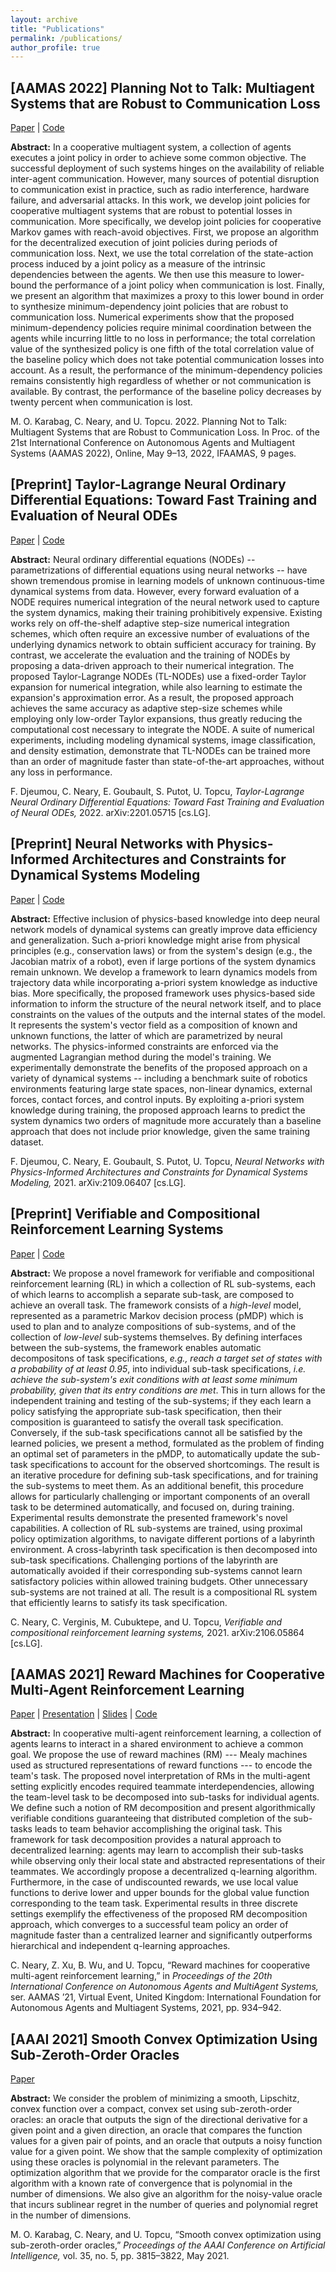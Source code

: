 ```yaml
---
layout: archive
title: "Publications"
permalink: /publications/
author_profile: true
---
```


## [AAMAS 2022] Planning Not to Talk: Multiagent Systems that are Robust to Communication Loss
[Paper](https://arxiv.org/abs/2201.06619) | [Code](https://github.com/cyrusneary/multi-agent-comms)

**Abstract:** In a cooperative multiagent system, a collection of agents executes a joint policy in order to achieve some common objective. The successful deployment of such systems hinges on the availability of reliable inter-agent communication. However, many sources of potential disruption to communication exist in practice, such as radio interference, hardware failure, and adversarial attacks. In this work, we develop joint policies for cooperative multiagent systems that are robust to potential losses in communication. More specifically, we develop joint policies for cooperative Markov games with reach-avoid objectives. First, we propose an algorithm for the decentralized execution of joint policies during periods of communication loss. Next, we use the total correlation of the state-action process induced by a joint policy as a measure of the intrinsic dependencies between the agents. We then use this measure to lower-bound the performance of a joint policy when communication is lost. Finally, we present an algorithm that maximizes a proxy to this lower bound in order to synthesize minimum-dependency joint policies that are robust to communication loss. Numerical experiments show that the proposed minimum-dependency policies require minimal coordination between the agents while incurring little to no loss in performance; the total correlation value of the synthesized policy is one fifth of the total correlation value of the baseline policy which does not take potential communication losses into account. As a result, the performance of the minimum-dependency policies remains consistently high regardless of whether or not communication is available. By contrast, the performance of the baseline policy decreases by twenty percent when communication is lost.

M. O. Karabag, C. Neary, and U. Topcu. 2022. Planning Not to Talk: Multiagent Systems that are Robust to Communication Loss. In Proc. of the 21st International Conference on Autonomous Agents and Multiagent Systems (AAMAS 2022), Online, May 9–13, 2022, IFAAMAS, 9 pages.

## [Preprint] Taylor-Lagrange Neural Ordinary Differential Equations: Toward Fast Training and Evaluation of Neural ODEs
[Paper](https://arxiv.org/abs/2201.05715) | [Code](https://github.com/wuwushrek/TayLaNets)

**Abstract:** Neural ordinary differential equations (NODEs) -- parametrizations of differential equations using neural networks -- have shown tremendous promise in learning models of unknown continuous-time dynamical systems from data. However, every forward evaluation of a NODE requires numerical integration of the neural network used to capture the system dynamics, making their training prohibitively expensive. Existing works rely on off-the-shelf adaptive step-size numerical integration schemes, which often require an excessive number of evaluations of the underlying dynamics network to obtain sufficient accuracy for training. By contrast, we accelerate the evaluation and the training of NODEs by proposing a data-driven approach to their numerical integration. The proposed Taylor-Lagrange NODEs (TL-NODEs) use a fixed-order Taylor expansion for numerical integration, while also learning to estimate the expansion's approximation error. As a result, the proposed approach achieves the same accuracy as adaptive step-size schemes while employing only low-order Taylor expansions, thus greatly reducing the computational cost necessary to integrate the NODE. A suite of numerical experiments, including modeling dynamical systems, image classification, and density estimation, demonstrate that TL-NODEs can be trained more than an order of magnitude faster than state-of-the-art approaches, without any loss in performance.

F. Djeumou, C. Neary, E. Goubault, S. Putot, U. Topcu, *Taylor-Lagrange Neural Ordinary Differential Equations: Toward Fast Training and Evaluation of Neural ODEs,* 2022. arXiv:2201.05715 [cs.LG].


## [Preprint] Neural Networks with Physics-Informed Architectures and Constraints for Dynamical Systems Modeling
[Paper](https://arxiv.org/abs/2109.06407) | [Code](https://github.com/wuwushrek/physics_constrained_nn)

**Abstract:** Effective inclusion of physics-based knowledge into deep neural network models of dynamical systems can greatly improve data efficiency and generalization. Such a-priori knowledge might arise from physical principles (e.g., conservation laws) or from the system's design (e.g., the Jacobian matrix of a robot), even if large portions of the system dynamics remain unknown. We develop a framework to learn dynamics models from trajectory data while incorporating a-priori system knowledge as inductive bias. More specifically, the proposed framework uses physics-based side information to inform the structure of the neural network itself, and to place constraints on the values of the outputs and the internal states of the model. It represents the system's vector field as a composition of known and unknown functions, the latter of which are parametrized by neural networks. The physics-informed constraints are enforced via the augmented Lagrangian method during the model's training. We experimentally demonstrate the benefits of the proposed approach on a variety of dynamical systems -- including a benchmark suite of robotics environments featuring large state spaces, non-linear dynamics, external forces, contact forces, and control inputs. By exploiting a-priori system knowledge during training, the proposed approach learns to predict the system dynamics two orders of magnitude more accurately than a baseline approach that does not include prior knowledge, given the same training dataset.

F. Djeumou, C. Neary, E. Goubault, S. Putot, U. Topcu, *Neural Networks with Physics-Informed Architectures and Constraints for Dynamical Systems Modeling,* 2021. arXiv:2109.06407 [cs.LG].

## [Preprint] Verifiable and Compositional Reinforcement Learning Systems
[Paper](https://arxiv.org/abs/2106.05864) | [Code](https://github.com/cyrusneary/verifiable-compositional-rl)

**Abstract:** We propose a novel framework for verifiable and compositional reinforcement learning (RL) in which a collection of RL sub-systems, each of which learns to accomplish a separate sub-task, are composed to achieve an overall task. The framework consists of a *high-level* model, represented as a parametric Markov decision process (pMDP) which is used to plan and to analyze compositions of sub-systems, and of the collection of *low-level* sub-systems themselves. By defining interfaces between the sub-systems, the framework enables automatic decompositons of task specifications, *e.g., reach a target set of states with a probability of at least 0.95*, into individual sub-task specifications, *i.e. achieve the sub-system's exit conditions with at least some minimum probability, given that its entry conditions are met*. This in turn allows for the independent training and testing of the sub-systems; if they each learn a policy satisfying the appropriate sub-task specification, then their composition is guaranteed to satisfy the overall task specification. Conversely, if the sub-task specifications cannot all be satisfied by the learned policies, we present a method, formulated as the problem of finding an optimal set of parameters in the pMDP, to automatically update the sub-task specifications to account for the observed shortcomings. The result is an iterative procedure for defining sub-task specifications, and for training the sub-systems to meet them. As an additional benefit, this procedure allows for particularly challenging or important components of an overall task to be determined automatically, and focused on, during training. Experimental results demonstrate the presented framework's novel capabilities. A collection of RL sub-systems are trained, using proximal policy optimization algorithms, to navigate different portions of a labyrinth environment. A cross-labyrinth task specification is then decomposed into sub-task specifications. Challenging portions of the labyrinth are automatically avoided if their corresponding sub-systems cannot learn satisfactory policies within allowed training budgets. Other unnecessary sub-systems are not trained at all. The result is a compositional RL system that efficiently learns to satisfy its task specification. 

C. Neary, C. Verginis, M. Cubuktepe, and U. Topcu, *Verifiable and compositional reinforcement learning systems,* 2021. arXiv:2106.05864 [cs.LG].

## [AAMAS 2021] Reward Machines for Cooperative Multi-Agent Reinforcement Learning
[Paper](https://arxiv.org/abs/2007.01962) | [Presentation](https://slideslive.com/38954933/reward-machines-for-cooperative-multiagent-reinforcement-learning) | [Slides](/files/2021-01-03_RM_MARL_V2.pdf) | [Code](https://github.com/cyrusneary/rm-cooperative-marl) 

**Abstract:** In cooperative multi-agent reinforcement learning, a collection of agents learns to interact in a shared environment to achieve a common goal. We propose the use of reward machines (RM) --- Mealy machines  used as structured representations of reward functions --- to encode the team's task. The proposed novel interpretation of RMs in the multi-agent setting explicitly encodes required teammate interdependencies, allowing the team-level task to be decomposed into sub-tasks for individual agents. We define such a notion of RM decomposition and present algorithmically verifiable conditions guaranteeing that distributed completion of the sub-tasks leads to team behavior accomplishing the original task. This framework for task decomposition provides a natural approach to decentralized learning: agents may learn to accomplish their sub-tasks while observing only their local state and abstracted representations of their teammates. We accordingly propose a decentralized q-learning algorithm. Furthermore, in the case of undiscounted rewards, we use local value functions to derive lower and upper bounds for the global value function corresponding to the team task. Experimental results in three discrete settings exemplify the effectiveness of the proposed RM decomposition approach, which converges to a successful team policy an order of magnitude faster than a centralized learner and significantly outperforms hierarchical and independent q-learning approaches.

C. Neary, Z. Xu, B. Wu, and U. Topcu, “Reward machines for cooperative multi-agent reinforcement learning,” in *Proceedings of the 20th International Conference on Autonomous Agents and MultiAgent Systems,* ser. AAMAS ’21, Virtual Event, United Kingdom: International Foundation for Autonomous Agents and Multiagent Systems, 2021, pp. 934–942.

## [AAAI 2021] Smooth Convex Optimization Using Sub-Zeroth-Order Oracles
[Paper](https://arxiv.org/abs/2103.00667)

**Abstract:** We consider the problem of minimizing a smooth, Lipschitz, convex function over a compact, convex set using sub-zeroth-order oracles: an oracle that outputs the sign of the directional derivative for a given point and a given direction, an oracle that compares the function values for a given pair of points, and an oracle that outputs a noisy function value for a given point. We show that the sample complexity of optimization using these oracles is polynomial in the relevant parameters. The optimization algorithm that we provide for the comparator oracle is the first algorithm with a known rate of convergence that is polynomial in the number of dimensions. We also give an algorithm for the noisy-value oracle that incurs sublinear regret in the number of queries and polynomial regret in the number of dimensions.

M. O. Karabag, C. Neary, and U. Topcu, “Smooth convex optimization using sub-zeroth-order oracles,” *Proceedings of the AAAI Conference on Artificial Intelligence,* vol. 35, no. 5, pp. 3815–3822, May 2021.

<!-- {% if author.googlescholar %}
  You can also find my articles on <u><a href="{{author.googlescholar}}">my Google Scholar profile</a>.</u>
{% endif %}

{% include base_path %}

{% for post in site.publications reversed %}
  {% include archive-single.html %}
{% endfor %} -->
